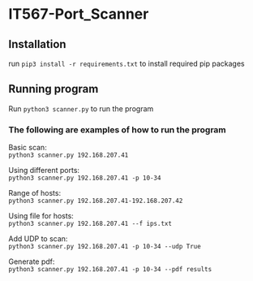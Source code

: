 # IT567-Port_Scanner

## Installation
run `pip3 install -r requirements.txt` to install required pip packages

## Running program

Run `python3 scanner.py` to run the program

### The following are examples of how to run the program
Basic scan:  
`python3 scanner.py 192.168.207.41`

Using different ports:  
`python3 scanner.py 192.168.207.41 -p 10-34`

Range of hosts:  
`python3 scanner.py 192.168.207.41-192.168.207.42`

Using file for hosts:  
`python3 scanner.py 192.168.207.41 --f ips.txt`

Add UDP to scan:  
`python3 scanner.py 192.168.207.41 -p 10-34 --udp True`

Generate pdf:  
`python3 scanner.py 192.168.207.41 -p 10-34 --pdf results`
